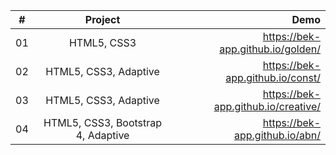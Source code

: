 
| #        | Project           | Demo  |
| ------------- |:-------------:| -----:|
| 01    | HTML5, CSS3| https://bek-app.github.io/golden/ |
| 02      | HTML5, CSS3, Adaptive      |   https://bek-app.github.io/const/ |
| 03 | HTML5, CSS3, Adaptive     |  https://bek-app.github.io/creative/ |
| 04 | HTML5, CSS3, Bootstrap 4, Adaptive   |  https://bek-app.github.io/abn/ |



